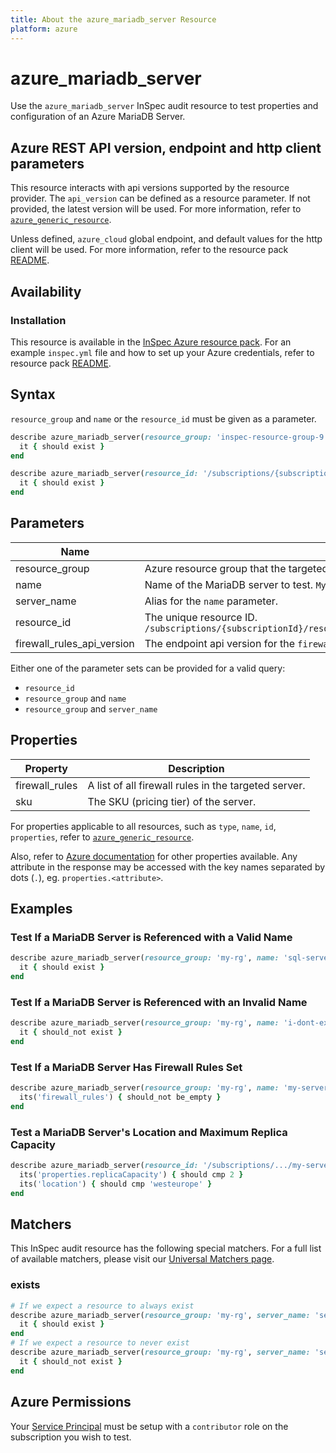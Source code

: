 ```yaml
---
title: About the azure_mariadb_server Resource
platform: azure
---
```


# azure_mariadb_server

Use the `azure_mariadb_server` InSpec audit resource to test properties and configuration of an Azure MariaDB Server.

## Azure REST API version, endpoint and http client parameters

This resource interacts with api versions supported by the resource provider.
The `api_version` can be defined as a resource parameter.
If not provided, the latest version will be used.
For more information, refer to [`azure_generic_resource`](azure_generic_resource.md).

Unless defined, `azure_cloud` global endpoint, and default values for the http client will be used.
For more information, refer to the resource pack [README](../../README.md). 

## Availability

### Installation

This resource is available in the [InSpec Azure resource pack](https://github.com/inspec/inspec-azure). 
For an example `inspec.yml` file and how to set up your Azure credentials, refer to resource pack [README](../../README.md#Service-Principal).

## Syntax

`resource_group` and `name` or the `resource_id` must be given as a parameter.
```ruby
describe azure_mariadb_server(resource_group: 'inspec-resource-group-9', name: 'example_server') do
  it { should exist }
end
```
```ruby
describe azure_mariadb_server(resource_id: '/subscriptions/{subscriptionId}/resourceGroups/{resourceGroup}/providers/Microsoft.DBforMariaDB/servers/{serverName}') do
  it { should exist }
end
```
## Parameters

| Name                           | Description                                                                       |
|--------------------------------|-----------------------------------------------------------------------------------|
| resource_group                 | Azure resource group that the targeted resource resides in. `MyResourceGroup`     |
| name                           | Name of the MariaDB server to test. `MyServer`                                    |
| server_name                    | Alias for the `name` parameter.                                                   |
| resource_id                    | The unique resource ID. `/subscriptions/{subscriptionId}/resourceGroups/{resourceGroup}/providers/Microsoft.DBforMariaDB/servers/{serverName}` |
| firewall_rules_api_version     | The endpoint api version for the `firewall_rules` property. The latest version will be used unless provided. |

Either one of the parameter sets can be provided for a valid query:
- `resource_id`
- `resource_group` and `name`
- `resource_group` and `server_name`

## Properties

| Property          | Description |
|-------------------|-------------|
| firewall_rules    | A list of all firewall rules in the targeted server. |
| sku               | The SKU (pricing tier) of the server.                |

For properties applicable to all resources, such as `type`, `name`, `id`, `properties`, refer to [`azure_generic_resource`](azure_generic_resource.md#properties).

Also, refer to [Azure documentation](https://docs.microsoft.com/en-us/rest/api/mariadb/servers/get#server) for other properties available. 
Any attribute in the response may be accessed with the key names separated by dots (`.`), eg. `properties.<attribute>`.

## Examples

### Test If a MariaDB Server is Referenced with a Valid Name
```ruby
describe azure_mariadb_server(resource_group: 'my-rg', name: 'sql-server-1') do
  it { should exist }
end
```
### Test If a MariaDB Server is Referenced with an Invalid Name
```ruby
describe azure_mariadb_server(resource_group: 'my-rg', name: 'i-dont-exist') do
  it { should_not exist }
end
```    
### Test If a MariaDB Server Has Firewall Rules Set
```ruby
describe azure_mariadb_server(resource_group: 'my-rg', name: 'my-server') do
  its('firewall_rules') { should_not be_empty }
end
```        
### Test a MariaDB Server's Location and Maximum Replica Capacity
```ruby
describe azure_mariadb_server(resource_id: '/subscriptions/.../my-server') do
  its('properties.replicaCapacity') { should cmp 2 }
  its('location') { should cmp 'westeurope' }
end
```
## Matchers

This InSpec audit resource has the following special matchers. For a full list of available matchers, please visit our [Universal Matchers page](/inspec/matchers/).

### exists
```ruby
# If we expect a resource to always exist
describe azure_mariadb_server(resource_group: 'my-rg', server_name: 'server-name-1') do
  it { should exist }
end
# If we expect a resource to never exist
describe azure_mariadb_server(resource_group: 'my-rg', server_name: 'server-name-1') do
  it { should_not exist }
end
```
## Azure Permissions

Your [Service Principal](https://docs.microsoft.com/en-us/azure/azure-resource-manager/resource-group-create-service-principal-portal) must be setup with a `contributor` role on the subscription you wish to test.
